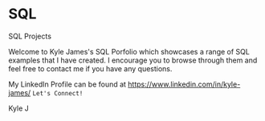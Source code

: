 # SQL
SQL Projects

Welcome to Kyle James's SQL Porfolio which showcases a range of SQL examples that I have created. I encourage you to browse through them and feel free to contact me if you have any questions. 

My LinkedIn Profile can be found at https://www.linkedin.com/in/kyle-james/ `Let's Connect!`

Kyle J
